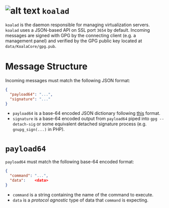 ![alt text](http://dpr.clayfreeman.com/13XG1.jpg "KoalaVM")
`koalad`
========

`koalad` is the daemon responsible for managing virtualization servers.  
`koalad` uses a JSON-based API on SSL port `3654` by default.  Incoming messages
are signed with GPG by the connecting client (e.g. a management panel) and
verified by the GPG public key located at `data/KoalaCore/gpg.pub`.

Message Structure
=================

Incoming messages must match the following JSON format:

```json
{
  "payload64": "...",
  "signature": "..."
}
```

* `payload64` is a base-64 encoded JSON dictionary following [this](#payload64)
format.
* `signature` is a base-64 encoded output from `payload64` piped into
`gpg --detach-sig` or some equivalent detached signature process (e.g.
`gnupg_sign(...)` in PHP).

`payload64`
===========

`payload64` must match the following base-64 encoded format:

```json
{
  "command": "...",
  "data":    <data>
}
```

* `command` is a string containing the name of the command to execute.
* `data` is a *protocol agnostic* type of data that `command` is expecting.
